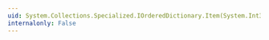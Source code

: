 ```yaml
---
uid: System.Collections.Specialized.IOrderedDictionary.Item(System.Int32)
internalonly: False
---
```

